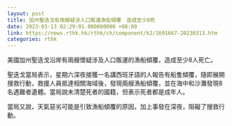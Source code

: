 ```yaml
---
layout: post
title: 加州聖迭戈有兩艘疑涉人口販運漁船傾覆　造成至少8死
date: 2023-03-13 02:29:01.000000000 +08:00
link: https://news.rthk.hk/rthk/ch/component/k2/1691667-20230313.htm
categories: rthk
---
```


美國加州聖迭戈沿岸有兩艘懷疑涉及人口販運的漁船傾覆，造成至少8人死亡。

聖迭戈當局表示，星期六深夜接獲一名講西班牙語的人報告有船隻傾覆，隨即展開搜救行動，救援人員抵達相關海域後，發現兩艘漁船傾覆，並在海中和沙灘發現8名遇難者遺體。當局說未清楚死者的國籍，但表示死者都是成年人。

當局又說，天氣惡劣可能是引致漁船傾覆的原因，加上事發在深夜，阻礙了搜救行動。
